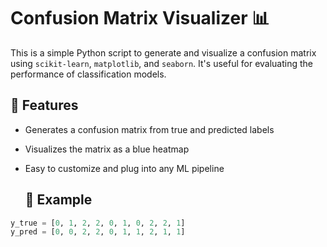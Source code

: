 # Confusion Matrix Visualizer 📊

This is a simple Python script to generate and visualize a confusion matrix using `scikit-learn`, `matplotlib`, and `seaborn`. It's useful for evaluating the performance of classification models.

## 🔧 Features

- Generates a confusion matrix from true and predicted labels
- Visualizes the matrix as a blue heatmap
- Easy to customize and plug into any ML pipeline

  ## 🧪 Example

```python
y_true = [0, 1, 2, 2, 0, 1, 0, 2, 2, 1]
y_pred = [0, 0, 2, 2, 0, 1, 1, 2, 1, 1]
